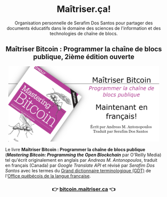 <center>
<h1>Maîtriser.ça!</h1>

<p>Organisation personnelle de Serafim Dos Santos pour partager des documents éducatifs dans le domaine des sciences de l'information et des technologies de chaîne de blocs.</p>

  <h2>Maîtriser Bitcoin : Programmer la cha&icirc;ne de blocs publique, 2ième édition ouverte</h2>

<img src="MB2EO-MY-BANNER_GITHUB.png" alt="Maîtriser Bitcoin: Programmer la chaîne de blocs publique" width="96%"/>
</center>

Le livre **Maîtriser Bitcoin : Programmer la chaîne de blocs publique** (_**Mastering Bitcoin: Programming the Open Blockchain**_ par O'Reilly Media) tel qu'écrit originalement en anglais par _Andreas M. Antonopoulos_, traduit en français (Canada) par _Google Translate API_ et révisé par _Serafim Dos Santos_ avec les termes du [Grand dictionnaire terminologique (GDT)](https://gdt.oqlf.gouv.qc.ca/) de l'[Office qu&eacute;b&eacute;cois de la langue fran&ccedil;aise](https://www.oqlf.gouv.qc.ca/).

<center>
  <h3>👉 <a href="https://bitcoin.maitriser.ca" alt="">bitcoin.maitriser.ca</a> 👈</h3>
</center>













<STYLE TYPE="text/css" MEDIA=screen>
<!--
.site-header {
  display: none;
}
-->
</STYLE>
